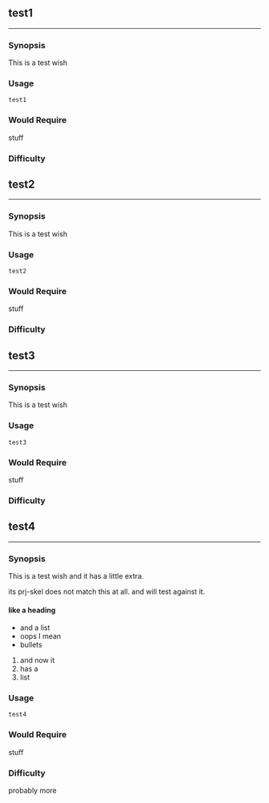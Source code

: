 ## test1
________
### Synopsis

This is a test wish

### Usage

```
test1
```

### Would Require

stuff

### Difficulty


## test2
________
### Synopsis

This is a test wish

### Usage

```
test2
```

### Would Require

stuff

### Difficulty


## test3
________
### Synopsis

This is a test wish

### Usage

```
test3
```

### Would Require

stuff

### Difficulty


## test4
________
### Synopsis

This is a test wish
and it has a little extra.

its prj-skel does not match this at all.
and will test against it.

#### like a heading

* and a list
* oops I mean 
* bullets

1. and now it 
1. has a 
1. list

### Usage

```
test4
```

### Would Require

stuff

### Difficulty

probably more


